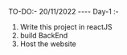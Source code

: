 TO-DO:-
20/11/2022 ---- Day-1 :-
  1. Write this project in reactJS
  2. build BackEnd
  3. Host the website
